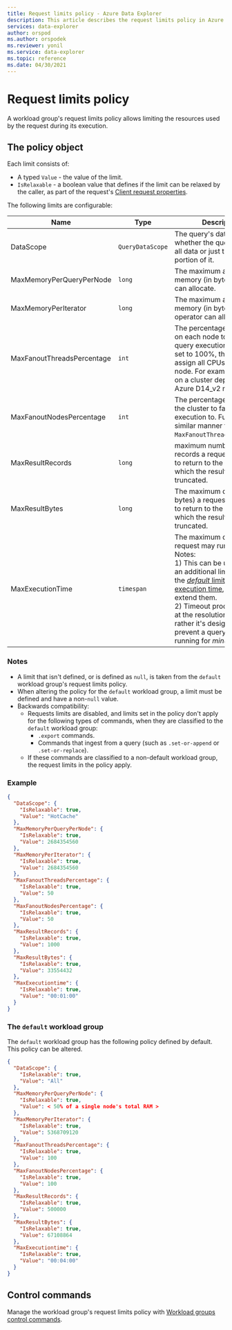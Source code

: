 ```yaml
---
title: Request limits policy - Azure Data Explorer
description: This article describes the request limits policy in Azure Data Explorer.
services: data-explorer
author: orspod
ms.author: orspodek
ms.reviewer: yonil
ms.service: data-explorer
ms.topic: reference
ms.date: 04/30/2021
---
```

# Request limits policy

A workload group's request limits policy allows limiting the resources used by the request during its execution.

## The policy object

Each limit consists of:

* A typed `Value` - the value of the limit.
* `IsRelaxable` - a boolean value that defines if the limit can be relaxed by the caller, as part of the request's [Client request properties](../api/netfx/request-properties.md).

The following limits are configurable:

| Name   | Type    | Description      | Supported values  | Matching client request property       |
|-----------|------------|-----------|---------------------|--------------|
| DataScope     | `QueryDataScope` | The query's data scope - whether the query applies to all data or just the 'hot' portion of it.   | `All`, `HotCache`, or `null`     | `query_datascope`      |
| MaxMemoryPerQueryPerNode   | `long`  | The maximum amount of memory (in bytes) a query can allocate.    | [`1`, *50% of a single node's total RAM*] | `max_memory_consumption_per_query_per_node` |
| MaxMemoryPerIterator       | `long`    | The maximum amount of memory (in bytes) a query operator can allocate.  | [`1`, *50% of a single node's total RAM*] | `maxmemoryconsumptionperiterator`   |
| MaxFanoutThreadsPercentage | `int`   | The percentage of threads on each node to fan out query execution to. When set to 100%, the cluster will assign all CPUs on each node. For example, 16 CPUs on a cluster deployed on Azure D14_v2 nodes. | [`1`, `100`]   | `query_fanout_threads_percent` |
| MaxFanoutNodesPercentage   | `int`     | The percentage of nodes on the cluster to fan out query execution to. Functions in a similar manner to `MaxFanoutThreadsPercentage`.    | [`1`, `100`]                              |  `query_fanout_nodes_percent`               |
| MaxResultRecords           | `long`     | maximum number of records a request is allowed to return to the caller, above which the results are truncated.    | [`1`, `9223372036854775807`]   | `truncationmaxrecords`  |
| MaxResultBytes     | `long`           | The maximum data size (in bytes) a request is allowed to return to the caller, above which the results are truncated.  | [`1`, `9223372036854775807`]    | `truncationmaxsize`    |
| MaxExecutionTime     | `timespan`   | The maximum duration the request may run for.<br/>Notes:<br/>1) This can be used to place an additional limit on top of the [*default* limits on execution time](../concepts/querylimits.md#limit-execution-timeout), but not extend them.<br/>2) Timeout processing isn't at the resolution of *seconds*, rather it's designed to prevent a query from running for *minutes*.  | (`00:01:00`, `01:00:00`]   | `servertimeout`    |

### Notes

* A limit that isn't defined, or is defined as `null`, is taken from the `default` workload group's request limits policy.
* When altering the policy for the `default` workload group, a limit must be defined and have a non-`null` value.
* Backwards compatibility:
  * Requests limits are disabled, and limits set in the policy don't apply for the following types of commands, when they are classified to the `default` workload group:
    * `.export` commands.
    * Commands that ingest from a query (such as `.set-or-append` or `.set-or-replace`).
  * If these commands are classified to a non-default workload group, the request limits in the policy apply.

### Example

```json
{
  "DataScope": {
    "IsRelaxable": true,
    "Value": "HotCache"
  },
  "MaxMemoryPerQueryPerNode": {
    "IsRelaxable": true,
    "Value": 2684354560
  },
  "MaxMemoryPerIterator": {
    "IsRelaxable": true,
    "Value": 2684354560
  },
  "MaxFanoutThreadsPercentage": {
    "IsRelaxable": true,
    "Value": 50
  },
  "MaxFanoutNodesPercentage": {
    "IsRelaxable": true,
    "Value": 50
  },
  "MaxResultRecords": {
    "IsRelaxable": true,
    "Value": 1000
  },
  "MaxResultBytes": {
    "IsRelaxable": true,
    "Value": 33554432
  },
  "MaxExecutiontime": {
    "IsRelaxable": true,
    "Value": "00:01:00"
  }
}
```

### The `default` workload group

The `default` workload group has the following policy defined by default. This policy can be altered.

```json
{
  "DataScope": {
    "IsRelaxable": true,
    "Value": "All"
  },
  "MaxMemoryPerQueryPerNode": {
    "IsRelaxable": true,
    "Value": < 50% of a single node's total RAM >
  },
  "MaxMemoryPerIterator": {
    "IsRelaxable": true,
    "Value": 5368709120
  },
  "MaxFanoutThreadsPercentage": {
    "IsRelaxable": true,
    "Value": 100
  },
  "MaxFanoutNodesPercentage": {
    "IsRelaxable": true,
    "Value": 100
  },
  "MaxResultRecords": {
    "IsRelaxable": true,
    "Value": 500000
  },
  "MaxResultBytes": {
    "IsRelaxable": true,
    "Value": 67108864
  },
  "MaxExecutiontime": {
    "IsRelaxable": true,
    "Value": "00:04:00"
  }
}
```

## Control commands

Manage the workload group's request limits policy with [Workload groups control commands](workload-groups-commands.md).
